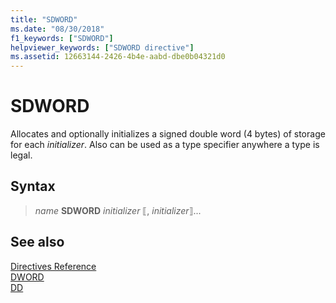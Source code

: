 ```yaml
---
title: "SDWORD"
ms.date: "08/30/2018"
f1_keywords: ["SDWORD"]
helpviewer_keywords: ["SDWORD directive"]
ms.assetid: 12663144-2426-4b4e-aabd-dbe0b04321d0
---
```

# SDWORD

Allocates and optionally initializes a signed double word (4 bytes) of storage for each *initializer*. Also can be used as a type specifier anywhere a type is legal.

## Syntax

> *name* **SDWORD** *initializer* ⟦, *initializer*⟧...

## See also

[Directives Reference](../../assembler/masm/directives-reference.md)<br/>
[DWORD](../../assembler/masm/dword.md)<br/>
[DD](../../assembler/masm/dd.md)<br/>